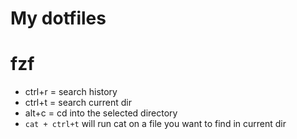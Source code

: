 # My dotfiles


# fzf

- ctrl+r = search history
- ctrl+t = search current dir
- alt+c = cd into the selected directory
- `cat + ctrl+t` will run cat on a file you want to find in current dir